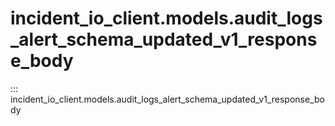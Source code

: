 # incident_io_client.models.audit_logs_alert_schema_updated_v1_response_body

::: incident_io_client.models.audit_logs_alert_schema_updated_v1_response_body
